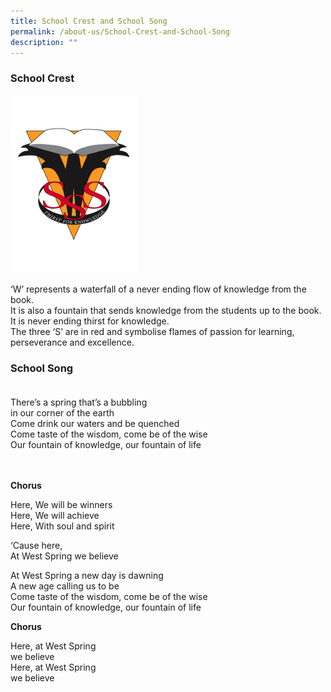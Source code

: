 ```yaml
---
title: School Crest and School Song
permalink: /about-us/School-Crest-and-School-Song
description: ""
---
```

### **School Crest**

<img style="width:40%;height:50%" src="/images/Homepage/WEST-SPRING-SEC-transparent-bg.png">

‘W’ represents a waterfall of a never ending flow of knowledge from the book.   
It is also a fountain that sends knowledge from the students up to the book.  
It is never ending thirst for knowledge.  
The three ‘S’ are in red and symbolise flames of passion for learning, perseverance and excellence.

### **School Song**                                                                                                          


There’s a spring that’s a bubbling  
in our corner of the earth  
Come drink our waters and be quenched  
Come taste of the wisdom, come be of the wise  
Our fountain of knowledge, our fountain of life

                                                                                                                                                 
**Chorus**                                                                                                                                                        

Here, We will be winners  
Here, We will achieve  
Here, With soul and spirit

‘Cause here,  
At West Spring we believe

At West Spring a new day is dawning  
A new age calling us to be  
Come taste of the wisdom, come be of the wise  
Our fountain of knowledge, our fountain of life  
  
**Chorus**

Here, at West Spring  
we believe  
Here, at West Spring  
we believe

